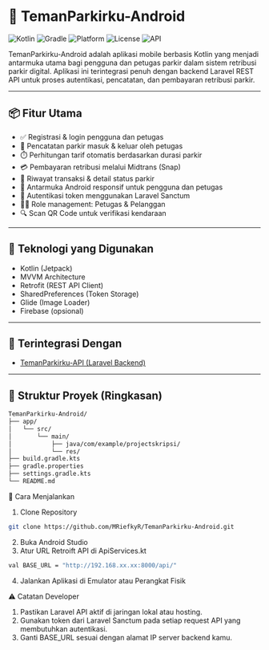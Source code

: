 # 📱 TemanParkirku-Android

![Kotlin](https://img.shields.io/badge/Kotlin-1.9.0-orange)
![Gradle](https://img.shields.io/badge/Gradle-8.0-green)
![Platform](https://img.shields.io/badge/Platform-Android-lightgrey)
![License](https://img.shields.io/badge/License-MIT-yellow.svg)
![API](https://img.shields.io/badge/Backend-Laravel--API-blue)

TemanParkirku-Android adalah aplikasi mobile berbasis Kotlin yang menjadi antarmuka utama bagi pengguna dan petugas parkir dalam sistem retribusi parkir digital. Aplikasi ini terintegrasi penuh dengan backend Laravel REST API untuk proses autentikasi, pencatatan, dan pembayaran retribusi parkir.

---

## 📦 Fitur Utama

- ✅ Registrasi & login pengguna dan petugas
- 🚙 Pencatatan parkir masuk & keluar oleh petugas
- ⏱️ Perhitungan tarif otomatis berdasarkan durasi parkir
- 💳 Pembayaran retribusi melalui Midtrans (Snap)
- 🧾 Riwayat transaksi & detail status parkir
- 📱 Antarmuka Android responsif untuk pengguna dan petugas
- 🔐 Autentikasi token menggunakan Laravel Sanctum
- 👮‍♂️ Role management: Petugas & Pelanggan
- 🔍 Scan QR Code untuk verifikasi kendaraan

---

## 🧰 Teknologi yang Digunakan

- Kotlin (Jetpack)
- MVVM Architecture
- Retrofit (REST API Client)
- SharedPreferences (Token Storage)
- Glide (Image Loader)
- Firebase (opsional)

---

## 🔗 Terintegrasi Dengan

- [TemanParkirku-API (Laravel Backend)](https://github.com/MRiefkyR/TemanParkirku-API)

---

## 📂 Struktur Proyek (Ringkasan)

```bash
TemanParkirku-Android/
├── app/
│   └── src/
│       └── main/
│           ├── java/com/example/projectskripsi/
│           └── res/
├── build.gradle.kts
├── gradle.properties
├── settings.gradle.kts
└── README.md
```
🚀 Cara Menjalankan
1. Clone Repository
```bash
git clone https://github.com/MRiefkyR/TemanParkirku-Android.git
```
2. Buka Android Studio
3. Atur URL Retroift API di ApiServices.kt
```bash
val BASE_URL = "http://192.168.xx.xx:8000/api/"
```
4. Jalankan Aplikasi di Emulator atau Perangkat Fisik

⚠️ Catatan Developer

1. Pastikan Laravel API aktif di jaringan lokal atau hosting.
2. Gunakan token dari Laravel Sanctum pada setiap request API yang membutuhkan autentikasi.
3. Ganti BASE_URL sesuai dengan alamat IP server backend kamu.
